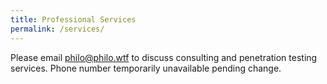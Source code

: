```yaml
---
title: Professional Services
permalink: /services/
---
```


Please email philo@philo.wtf to discuss consulting and penetration testing services. Phone number temporarily unavailable pending change.
